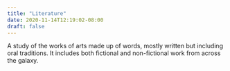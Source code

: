```yaml
---
title: "Literature"
date: 2020-11-14T12:19:02-08:00
draft: false
---
```

A study of the works of arts made up of words, mostly written but including oral traditions. It includes both fictional and non-fictional work from across the galaxy.
